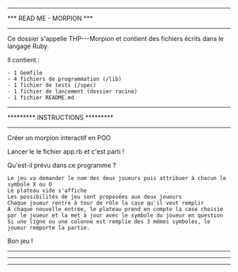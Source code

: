 *************************
*** READ ME - MORPION ***
*************************


Ce dossier s'appelle THP---Morpion et contient des fichiers écrits dans le langage Ruby.
    
Il contient :
    
    - 1 Gemfile
    - 4 fichiers de programmation (/lib)
    - 1 fichier de tests (/spec) 
    - 1 fichier de lancement (dossier racine)
    - 1 fichier README.md

*************************************
*********    INSTRUCTIONS   *********
*************************************

Créer un morpion interactif en POO

Lancer le le fichier app.rb et c'est parti !

Qu'est-il prévu dans ce programme ?

    Le jeu va demander le nom des deux joueurs puis attribuer à chacun le symbole X ou O
    Le plateau vide s'affiche
    Les possibilités de jeu sont proposées aux deux joueurs
    Chaque joueur rentre à tour de rôle la case qu'il veut remplir
    À chaque nouvelle entrée, le plateau prend en compte la case choisie par le joueur et la met à jour avec le symbole du joueur en question
    Si une ligne ou une colonne est remplie des 3 mêmes symboles, le joueur remporte la partie.

Bon jeu !

*************************************
*************************************
*************************************
